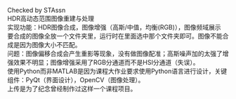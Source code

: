 Checked by STAssn                
HDR高动态范围图像重建与处理                
实现功能：HDR图像合成，图像增强（高斯/中值，均衡(RGB)），图像频域展示             
要合成的图像全放一个文件夹里，运行时在里面选中那个文件夹即可。图像不能合成是因为图像大小不匹配。            
问题：图像偏移合成会产生重影等现象，没有做图像配准；高斯噪声加的太强了增强效果不明显；图像增强采用了RGB分通道而不是HSI分通道（失误）。            
使用Python而非MATLAB是因为课程大作业要求使用Python语言进行设计，关键组件：PyQt（界面设计），OpenCV（图像处理）。            
上传是为了纪念曾经制作过这样一个课程项目。
